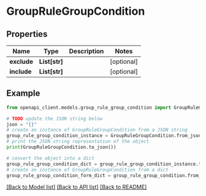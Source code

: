 # GroupRuleGroupCondition


## Properties

Name | Type | Description | Notes
------------ | ------------- | ------------- | -------------
**exclude** | **List[str]** |  | [optional] 
**include** | **List[str]** |  | [optional] 

## Example

```python
from openapi_client.models.group_rule_group_condition import GroupRuleGroupCondition

# TODO update the JSON string below
json = "{}"
# create an instance of GroupRuleGroupCondition from a JSON string
group_rule_group_condition_instance = GroupRuleGroupCondition.from_json(json)
# print the JSON string representation of the object
print(GroupRuleGroupCondition.to_json())

# convert the object into a dict
group_rule_group_condition_dict = group_rule_group_condition_instance.to_dict()
# create an instance of GroupRuleGroupCondition from a dict
group_rule_group_condition_form_dict = group_rule_group_condition.from_dict(group_rule_group_condition_dict)
```
[[Back to Model list]](../README.md#documentation-for-models) [[Back to API list]](../README.md#documentation-for-api-endpoints) [[Back to README]](../README.md)


